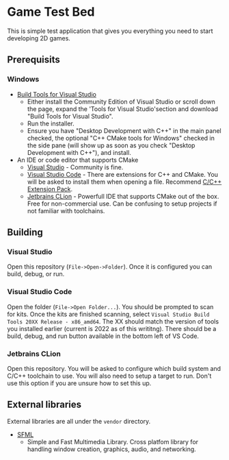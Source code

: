 # Game Test Bed

This is simple test application that gives you everything you need to start developing 2D games.

## Prerequisits

### Windows

* [Build Tools for Visual Studio](https://visualstudio.microsoft.com/downloads/?q=build+tools)
  * Either install the Community Edition of Visual Studio or scroll down the page, expand the 'Tools for Visual Studio'section and download "Build Tools for Visual Studio".
  * Run the installer.
  * Ensure you have "Desktop Development with C++" in the main panel checked, the optional "C++ CMake tools for Windows" checked in the side pane (will show up as soon as you check "Desktop Development with C++"), and install.
* An IDE or code editor that supports CMake
  * [Visual Studio](https://visualstudio.microsoft.com/downloads) - Community is fine.
  * [Visual Studio Code](https://code.visualstudio.com/) - There are extensions for C++ and CMake. You will be asked to install them when opening a file. Recommend [C/C++ Extension Pack](https://marketplace.visualstudio.com/items?itemName=ms-vscode.cpptools-extension-pack).
  * [Jetbrains CLion](https://www.jetbrains.com/clion/) - Powerfull IDE that supports CMake out of the box. Free for non-commercial use. Can be confusing to setup projects if not familiar with toolchains.

## Building

### Visual Studio
Open this repository (`File->Open->Folder`). Once it is configured you can build, debug, or run.

### Visual Studio Code
Open the folder (`File->Open Folder...`). You should be prompted to scan for kits. Once the kits are finished scanning, select `Visual Studio Build Tools 20XX Release - x86_amd64`. The XX should match the version of tools you installed earlier (current is 2022 as of this writitng). There should be a build, debug, and run button available in the bottom left of VS Code.   

### Jetbrains CLion
Open this repository. You will be asked to configure which build system and C/C++ toolchain to use. You will also need to setup a target to run. Don't use this option if you are unsure how to set this up.

## External libraries

External libraries are all under the `vendor` directory.

* [SFML](https://github.com/SFML/SFML)
  * Simple and Fast Multimedia Library. Cross platfom library for handling window  creation, graphics, audio, and networking.